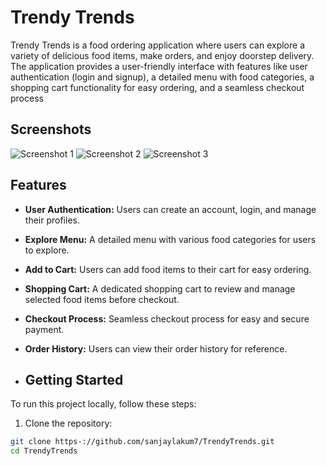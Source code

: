 # Trendy Trends

Trendy Trends is a food ordering application where users can explore a variety of delicious food items, make orders, and enjoy doorstep delivery. The application provides a user-friendly interface with features like user authentication (login and signup), a detailed menu with food categories, a shopping cart functionality for easy ordering, and a seamless checkout process

## Screenshots

![Screenshot 1](/screenshots/screenshot1.png)
![Screenshot 2](/screenshots/screenshot2.png)
![Screenshot 3](/screenshots/screenshot3.png)

## Features

- **User Authentication:** Users can create an account, login, and manage their profiles.
- **Explore Menu:** A detailed menu with various food categories for users to explore.
- **Add to Cart:** Users can add food items to their cart for easy ordering.
- **Shopping Cart:** A dedicated shopping cart to review and manage selected food items before checkout.
- **Checkout Process:** Seamless checkout process for easy and secure payment.
- **Order History:** Users can view their order history for reference.

- ## Getting Started

To run this project locally, follow these steps:

1. Clone the repository:

```bash
git clone https-://github.com/sanjaylakum7/TrendyTrends.git
cd TrendyTrends
